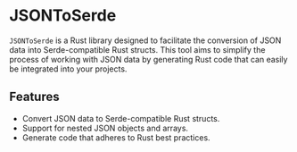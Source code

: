 # JSONToSerde

`JSONToSerde` is a Rust library designed to facilitate the conversion of JSON data into Serde-compatible Rust structs. This tool aims to simplify the process of working with JSON data by generating Rust code that can easily be integrated into your projects.

## Features

- Convert JSON data to Serde-compatible Rust structs.
- Support for nested JSON objects and arrays.
- Generate code that adheres to Rust best practices.

